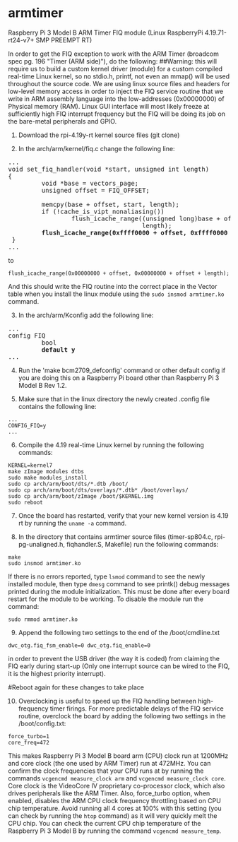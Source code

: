 # armtimer

Raspberry Pi 3 Model B ARM Timer FIQ module (Linux RaspberryPi 4.19.71-rt24-v7+ SMP PREEMPT RT)

In order to get the FIQ exception to work with the ARM Timer (broadcom spec pg. 196 "Timer (ARM side)"), do the following:
##Warning: this will require us to build a custom kernel driver (module) for a custom compiled real-time Linux kernel, so no stdio.h, printf, not even an mmap() will be used throughout the source code. We are using linux source files and headers for low-level memory access in order to inject the FIQ service routine that we write in ARM assembly language into the low-addresses (0x00000000) of Physical memory (RAM). Linux GUI interface will most likely freeze at sufficiently high FIQ interrupt frequency but the FIQ will be doing its job on the bare-metal peripherals and GPIO.

1) Download the rpi-4.19y-rt kernel source files (git clone)
   
2) In the arch/arm/kernel/fiq.c change the following line:
<pre>
...
void set_fiq_handler(void *start, unsigned int length)
{
         void *base = vectors_page;
         unsigned offset = FIQ_OFFSET;
 
         memcpy(base + offset, start, length);
         if (!cache_is_vipt_nonaliasing())
                 flush_icache_range((unsigned long)base + offset, offset +
                                    length);
         <b>flush_icache_range(0xffff0000 + offset, 0xffff0000 + offset + length);</b>
 }
...
</pre>
to
```
flush_icache_range(0x00000000 + offset, 0x00000000 + offset + length);
```
And this should write the FIQ routine into the correct place in the Vector table when you install the linux module using the `sudo insmod armtimer.ko` command.

3) In the arch/arm/Kconfig add the following line:

<pre>
...
config FIQ
         bool
         <b>default y</b>
...
</pre>

4) Run the 'make bcm2709_defconfig' command or other default config if you are doing this on a Raspberry Pi board other than Raspberry Pi 3 Model B Rev 1.2.
   
5) Make sure that in the linux directory the newly created .config file contains the following line:
   
```
...
CONFIG_FIQ=y
...
```

6) Compile the 4.19 real-time Linux kernel by running the following commands:

```
KERNEL=kernel7
make zImage modules dtbs
sudo make modules_install
sudo cp arch/arm/boot/dts/*.dtb /boot/
sudo cp arch/arm/boot/dts/overlays/*.dtb* /boot/overlays/
sudo cp arch/arm/boot/zImage /boot/$KERNEL.img
sudo reboot
```

7) Once the board has restarted, verify that your new kernel version is 4.19 rt by running the `uname -a` command.
   
8) In the directory that contains armtimer source files (timer-sp804.c, rpi-pg-unaligned.h, fiqhandler.S, Makefile) run the following commands:
   
```
make
sudo insmod armtimer.ko
```

If there is no errors reported, type `lsmod` command to see the newly installed module, then type `dmesg` command to see printk() debug messages printed during the module initialization. This must be done after every board restart for the module to be working. To disable the module run the command:

```
sudo rmmod armtimer.ko
```

9) Append the following two settings to the end of the /boot/cmdline.txt
    
```
dwc_otg.fiq_fsm_enable=0 dwc_otg.fiq_enable=0
```

in order to prevent the USB driver (the way it is coded) from claiming the FIQ early during start-up (Only one interrupt source can be wired to the FIQ, it is the highest priority interrupt).

#Reboot again for these changes to take place

10) Overclocking is useful to speed up the FIQ handling between high-frequency timer firings. For more predictable delays of the FIQ service routine, overclock the board by adding the following two settings in the /boot/config.txt:
    
```
force_turbo=1
core_freq=472
```

This makes Raspberry Pi 3 Model B board arm (CPU) clock run at 1200MHz and core clock (the one used by ARM Timer) run at 472MHz. You can confirm the clock frequencies that your CPU runs at by running the commands `vcgencmd measure_clock arm` and `vcgencmd measure_clock core`. Core clock is the VideoCore IV proprietary co-processor clock, which also drives peripherals like the ARM Timer. Also, force_turbo option, when enabled, disables the ARM CPU clock frequency throttling based on CPU chip temperature. Avoid running all 4 cores at 100% with this setting (you can check by running the `htop` command) as it will very quickly melt the CPU chip. You can check the current CPU chip temperature of the Raspberry Pi 3 Model B by running the command `vcgencmd measure_temp`.

